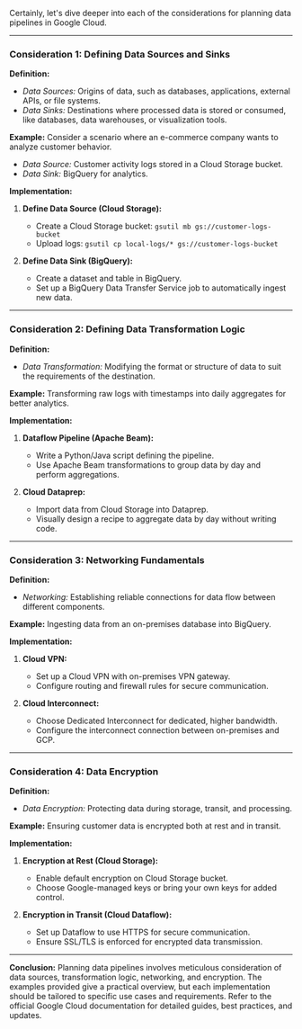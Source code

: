Certainly, let's dive deeper into each of the considerations for planning data pipelines in Google Cloud.

---

### **Consideration 1: Defining Data Sources and Sinks**

**Definition:**
- *Data Sources:* Origins of data, such as databases, applications, external APIs, or file systems.
- *Data Sinks:* Destinations where processed data is stored or consumed, like databases, data warehouses, or visualization tools.

**Example:**
Consider a scenario where an e-commerce company wants to analyze customer behavior. 
- *Data Source:* Customer activity logs stored in a Cloud Storage bucket.
- *Data Sink:* BigQuery for analytics.

**Implementation:**
1. **Define Data Source (Cloud Storage):**
   - Create a Cloud Storage bucket: `gsutil mb gs://customer-logs-bucket`
   - Upload logs: `gsutil cp local-logs/* gs://customer-logs-bucket`

2. **Define Data Sink (BigQuery):**
   - Create a dataset and table in BigQuery.
   - Set up a BigQuery Data Transfer Service job to automatically ingest new data.

---

### **Consideration 2: Defining Data Transformation Logic**

**Definition:**
- *Data Transformation:* Modifying the format or structure of data to suit the requirements of the destination.

**Example:**
Transforming raw logs with timestamps into daily aggregates for better analytics.

**Implementation:**
1. **Dataflow Pipeline (Apache Beam):**
   - Write a Python/Java script defining the pipeline.
   - Use Apache Beam transformations to group data by day and perform aggregations.

2. **Cloud Dataprep:**
   - Import data from Cloud Storage into Dataprep.
   - Visually design a recipe to aggregate data by day without writing code.

---

### **Consideration 3: Networking Fundamentals**

**Definition:**
- *Networking:* Establishing reliable connections for data flow between different components.

**Example:**
Ingesting data from an on-premises database into BigQuery.

**Implementation:**
1. **Cloud VPN:**
   - Set up a Cloud VPN with on-premises VPN gateway.
   - Configure routing and firewall rules for secure communication.

2. **Cloud Interconnect:**
   - Choose Dedicated Interconnect for dedicated, higher bandwidth.
   - Configure the interconnect connection between on-premises and GCP.

---

### **Consideration 4: Data Encryption**

**Definition:**
- *Data Encryption:* Protecting data during storage, transit, and processing.

**Example:**
Ensuring customer data is encrypted both at rest and in transit.

**Implementation:**
1. **Encryption at Rest (Cloud Storage):**
   - Enable default encryption on Cloud Storage bucket.
   - Choose Google-managed keys or bring your own keys for added control.

2. **Encryption in Transit (Cloud Dataflow):**
   - Set up Dataflow to use HTTPS for secure communication.
   - Ensure SSL/TLS is enforced for encrypted data transmission.

---

**Conclusion:**
Planning data pipelines involves meticulous consideration of data sources, transformation logic, networking, and encryption. The examples provided give a practical overview, but each implementation should be tailored to specific use cases and requirements. Refer to the official Google Cloud documentation for detailed guides, best practices, and updates.
